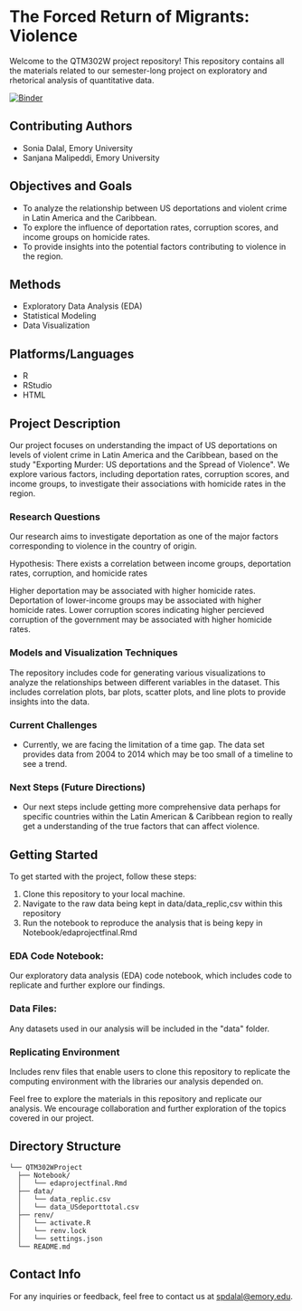 # The Forced Return of Migrants: Violence
Welcome to the QTM302W project repository! This repository contains all the materials related to our semester-long project on exploratory and rhetorical analysis of quantitative data.

[![Binder](http://mybinder.org/badge_logo.svg)](http://mybinder.org/v2/gh/soniaadalal/QTM302W/main?urlpath=rstudio)

## Contributing Authors

- Sonia Dalal, Emory University
- Sanjana Malipeddi, Emory University

## Objectives and Goals

- To analyze the relationship between US deportations and violent crime in Latin America and the Caribbean.
- To explore the influence of deportation rates, corruption scores, and income groups on homicide rates.
- To provide insights into the potential factors contributing to violence in the region.

## Methods

- Exploratory Data Analysis (EDA)
- Statistical Modeling
- Data Visualization

## Platforms/Languages

- R
- RStudio
- HTML

## Project Description

Our project focuses on understanding the impact of US deportations on levels of violent crime in Latin America and the Caribbean, based on the study "Exporting Murder: US deportations and the Spread of Violence". We explore various factors, including deportation rates, corruption scores, and income groups, to investigate their associations with homicide rates in the region.

### Research Questions

Our research aims to investigate deportation as one of the major factors corresponding to violence in the country of origin. 

Hypothesis: There exists a correlation between income groups, deportation rates, corruption, and  homicide rates

Higher deportation may be associated with higher homicide rates. 
Deportation of lower-income groups may be associated with higher homicide rates. 
Lower corruption scores indicating higher percieved corruption of the government may be associated with higher homicide rates. 

### Models and Visualization Techniques
The repository includes code for generating various visualizations to analyze the relationships between different variables in the dataset. This includes correlation plots, bar plots, scatter plots, and line plots to provide insights into the data.

### Current Challenges
- Currently, we are facing the limitation of a time gap. The data set provides data from 2004 to 2014 which may be too small of a timeline to see a trend. 

### Next Steps (Future Directions)
- Our next steps include getting more comprehensive data perhaps for specific countries within the Latin American & Caribbean region to really get a understanding of the true factors that can affect violence.

## Getting Started

To get started with the project, follow these steps:

1. Clone this repository to your local machine.
2. Navigate to the raw data being kept in data/data_replic,csv within this repository
3. Run the notebook to reproduce the analysis that is being kepy in Notebook/edaprojectfinal.Rmd


###  EDA Code Notebook: 
Our exploratory data analysis (EDA) code notebook, which includes code to replicate and further explore our findings.
### Data Files: 
Any datasets used in our analysis will be included in the "data" folder.
### Replicating Environment
Includes renv files that enable users to clone this repository to replicate the computing environment with the libraries our analysis depended on.

Feel free to explore the materials in this repository and replicate our analysis. We encourage collaboration and further exploration of the topics covered in our project.

## Directory Structure
```
└── QTM302WProject
  ├── Notebook/
  │   └── edaprojectfinal.Rmd
  ├── data/
  │   └── data_replic.csv
  │   └── data_USdeporttotal.csv
  ├── renv/
  │   └── activate.R
  │   └── renv.lock
  │   └── settings.json
  └── README.md

```

## Contact Info

For any inquiries or feedback, feel free to contact us at spdalal@emory.edu.
